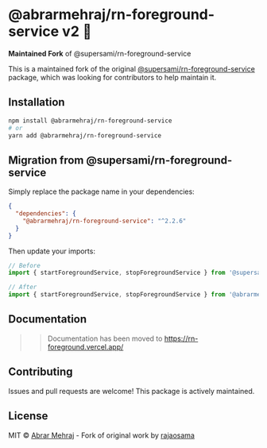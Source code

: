 # @abrarmehraj/rn-foreground-service v2 🤟

**Maintained Fork** of @supersami/rn-foreground-service

This is a maintained fork of the original [@supersami/rn-foreground-service](https://github.com/Raja0sama/rn-foreground-service) package, which was looking for contributors to help maintain it.

## Installation

```bash
npm install @abrarmehraj/rn-foreground-service
# or
yarn add @abrarmehraj/rn-foreground-service
```

## Migration from @supersami/rn-foreground-service

Simply replace the package name in your dependencies:

```json
{
  "dependencies": {
    "@abrarmehraj/rn-foreground-service": "^2.2.6"
  }
}
```

Then update your imports:

```javascript
// Before
import { startForegroundService, stopForegroundService } from '@supersami/rn-foreground-service';

// After  
import { startForegroundService, stopForegroundService } from '@abrarmehraj/rn-foreground-service';
```

## Documentation

>> Documentation has been moved to https://rn-foreground.vercel.app/

## Contributing

Issues and pull requests are welcome! This package is actively maintained.

## License

MIT © [Abrar Mehraj](https://github.com/abrarmehraj) - Fork of original work by [rajaosama](https://github.com/raja0sama)
